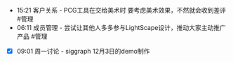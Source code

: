 - 15:21 客户关系 - PCG工具在交给美术时 要考虑美术效果，不然就会收到差评 #管理 
- 06:11 成员管理 - 尝试让其他人多多参与LightScape设计，推动大家主动推广产品 #管理

- [x] 09:01 周一讨论 - siggraph 12月3日的demo制作